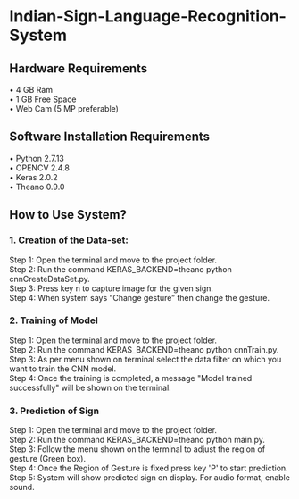 # Indian-Sign-Language-Recognition-System
## Hardware Requirements
• 4 GB Ram  
• 1 GB Free Space  
• Web Cam (5 MP preferable) 
## Software Installation Requirements
• Python 2.7.13  
• OPENCV 2.4.8  
• Keras 2.0.2  
• Theano 0.9.0  
## How to Use System?
### 1. Creation of the Data-set:
Step 1: Open the terminal and move to the project folder.  
Step 2: Run the command KERAS_BACKEND=theano python cnnCreateDataSet.py.    
Step 3: Press key n to capture image for the given sign.  
Step 4: When system says “Change gesture” then change the gesture.  
### 2. Training of Model
Step 1: Open the terminal and move to the project folder.    
Step 2: Run the command KERAS_BACKEND=theano python cnnTrain.py.    
Step 3: As per menu shown on terminal select the data filter on which you want to train the CNN model.    
Step 4: Once the training is completed, a message "Model trained successfully"  will be shown on the terminal.    
### 3. Prediction of Sign
Step 1: Open the terminal and move to the project folder.    
Step 2: Run the command KERAS_BACKEND=theano python main.py.    
Step 3: Follow the menu shown on the terminal to adjust the region of gesture (Green box).    
Step 4: Once the Region of Gesture is fixed press key 'P' to start prediction.     
Step 5: System will show predicted sign on display. For audio format, enable sound.     
 



